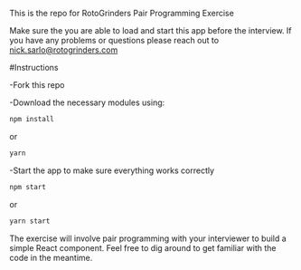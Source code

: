 This is the repo for RotoGrinders Pair Programming Exercise

Make sure the you are able to load and start this app before the interview. If you have any problems or questions please reach out to nick.sarlo@rotogrinders.com

#Instructions

-Fork this repo

-Download the necessary modules using:

```sh
npm install
```

or

```sh
yarn
```


-Start the app to make sure everything works correctly

```sh
npm start
```

or

```sh
yarn start
```

The exercise will involve pair programming with your interviewer to build a simple React component. Feel free to dig around to get familiar with the code in the meantime.
